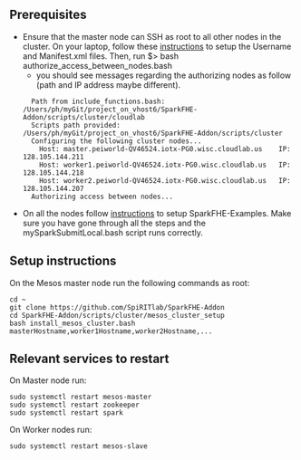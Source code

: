 ## Prerequisites
* Ensure that the master node can SSH as root to all other nodes in the cluster. On your laptop, follow these [instructions](https://github.com/SpiRITlab/SparkFHE-Addon/tree/fix_install_script/scripts/cluster/cloudlab) to setup the Username and Manifest.xml files. Then, run $> bash authorize_access_between_nodes.bash
  * you should see messages regarding the authorizing nodes as follow (path and IP address maybe different).
  ```
    Path from include_functions.bash: /Users/ph/myGit/project_on_vhost6/SparkFHE-Addon/scripts/cluster/cloudlab
    Scripts path provided: /Users/ph/myGit/project_on_vhost6/SparkFHE-Addon/scripts/cluster
    Configuring the following cluster nodes...
      Host: master.peiworld-QV46524.iotx-PG0.wisc.cloudlab.us 	 IP: 128.105.144.211
      Host: worker1.peiworld-QV46524.iotx-PG0.wisc.cloudlab.us 	 IP: 128.105.144.218
      Host: worker2.peiworld-QV46524.iotx-PG0.wisc.cloudlab.us 	 IP: 128.105.144.207
    Authorizing access between nodes...
  ```
* On all the nodes follow [instructions](https://github.com/SpiRITlab/SparkFHE-Examples/wiki) to setup SparkFHE-Examples. Make sure you have gone through all the steps and the mySparkSubmitLocal.bash script runs correctly.

## Setup instructions
On the Mesos master node run the following commands as root:
```
cd ~
git clone https://github.com/SpiRITlab/SparkFHE-Addon
cd SparkFHE-Addon/scripts/cluster/mesos_cluster_setup
bash install_mesos_cluster.bash masterHostname,worker1Hostname,worker2Hostname,...
```

## Relevant services to restart

On Master node run:
```
sudo systemctl restart mesos-master
sudo systemctl restart zookeeper
sudo systemctl restart spark
```

On Worker nodes run:
```
sudo systemctl restart mesos-slave
```
